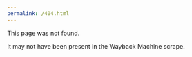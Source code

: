 ```yaml
---
permalink: /404.html
---
```


This page was not found. 

It may not have been present in the Wayback Machine scrape. 